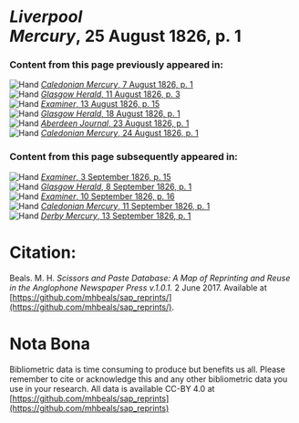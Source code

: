 # *Liverpool Mercury*, 25 August 1826, p. 1  
  
### Content from this page previously appeared in:  
![Hand](http://scissorsandpaste.net/wp-content/uploads/2017/06/smallhandpointer.png) [*Caledonian Mercury*, 7 August 1826, p. 1](https://mhbeals.github.io/sap_html/Caledonian-Mercury/Caledonian-Mercury-7-August-1826-p-1)  
![Hand](http://scissorsandpaste.net/wp-content/uploads/2017/06/smallhandpointer.png) [*Glasgow Herald*, 11 August 1826, p. 3](https://mhbeals.github.io/sap_html/Glasgow-Herald/Glasgow-Herald-11-August-1826-p-3)  
![Hand](http://scissorsandpaste.net/wp-content/uploads/2017/06/smallhandpointer.png) [*Examiner*, 13 August 1826, p. 15](https://mhbeals.github.io/sap_html/Examiner/Examiner-13-August-1826-p-15)  
![Hand](http://scissorsandpaste.net/wp-content/uploads/2017/06/smallhandpointer.png) [*Glasgow Herald*, 18 August 1826, p. 1](https://mhbeals.github.io/sap_html/Glasgow-Herald/Glasgow-Herald-18-August-1826-p-1)  
![Hand](http://scissorsandpaste.net/wp-content/uploads/2017/06/smallhandpointer.png) [*Aberdeen Journal*, 23 August 1826, p. 1](https://mhbeals.github.io/sap_html/Aberdeen-Journal/Aberdeen-Journal-23-August-1826-p-1)  
![Hand](http://scissorsandpaste.net/wp-content/uploads/2017/06/smallhandpointer.png) [*Caledonian Mercury*, 24 August 1826, p. 1](https://mhbeals.github.io/sap_html/Caledonian-Mercury/Caledonian-Mercury-24-August-1826-p-1)  
  
### Content from this page subsequently appeared in:  
![Hand](http://scissorsandpaste.net/wp-content/uploads/2017/06/smallhandpointer.png) [*Examiner*, 3 September 1826, p. 15](https://mhbeals.github.io/sap_html/Examiner/Examiner-3-September-1826-p-15)  
![Hand](http://scissorsandpaste.net/wp-content/uploads/2017/06/smallhandpointer.png) [*Glasgow Herald*, 8 September 1826, p. 1](https://mhbeals.github.io/sap_html/Glasgow-Herald/Glasgow-Herald-8-September-1826-p-1)  
![Hand](http://scissorsandpaste.net/wp-content/uploads/2017/06/smallhandpointer.png) [*Examiner*, 10 September 1826, p. 16](https://mhbeals.github.io/sap_html/Examiner/Examiner-10-September-1826-p-16)  
![Hand](http://scissorsandpaste.net/wp-content/uploads/2017/06/smallhandpointer.png) [*Caledonian Mercury*, 11 September 1826, p. 1](https://mhbeals.github.io/sap_html/Caledonian-Mercury/Caledonian-Mercury-11-September-1826-p-1)  
![Hand](http://scissorsandpaste.net/wp-content/uploads/2017/06/smallhandpointer.png) [*Derby Mercury*, 13 September 1826, p. 1](https://mhbeals.github.io/sap_html/Derby-Mercury/Derby-Mercury-13-September-1826-p-1)  


# Citation: 

Beals. M. H. *Scissors and Paste Database: A Map of Reprinting and Reuse in the Anglophone Newspaper Press v.1.0.1.* 2 June 2017. Available at [https://github.com/mhbeals/sap_reprints/](https://github.com/mhbeals/sap_reprints/). 

# Nota Bona

Bibliometric data is time consuming to produce but benefits us all. Please remember to cite or acknowledge this and any other bibliometric data you use in your research. All data is available CC-BY 4.0 at [https://github.com/mhbeals/sap_reprints](https://github.com/mhbeals/sap_reprints)